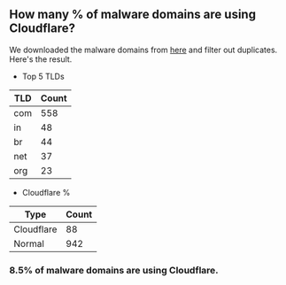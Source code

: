 ## How many % of malware domains are using Cloudflare?


We downloaded the malware domains from [here](https://urlhaus.abuse.ch) and filter out duplicates.
Here's the result.


[//]: # (start replacement)


- Top 5 TLDs

| TLD | Count |
| --- | --- |
| com | 558 |
| in | 48 |
| br | 44 |
| net | 37 |
| org | 23 |


- Cloudflare %

| Type | Count |
| --- | --- |
| Cloudflare | 88 |
| Normal | 942 |


### 8.5% of malware domains are using Cloudflare.
